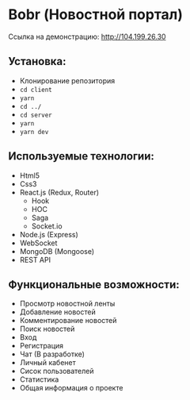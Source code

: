 # Bobr (Новостной портал)
Ссылка на демонстрацию: http://104.199.26.30

## Установка:
* Клонирование репозитория
* `cd client`
* `yarn`
* `cd ../`
* `cd server`
* `yarn`
* `yarn dev`

## Используемые технологии:
- Html5
- Css3
- React.js (Redux, Router)
  - Hook
  - HOC
  - Saga
  - Socket.io
- Node.js (Express)
- WebSocket
- MongoDB (Mongoose)
- REST API

## Функциональные возможности:
- Просмотр новостной ленты
- Добавление новостей
- Комментирование новостей
- Поиск новостей
- Вход
- Регистрация
- Чат (В разработке)
- Личный кабенет
- Сисок пользователей
- Статистика
- Общая информация о проекте
